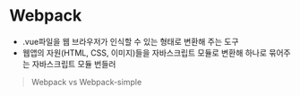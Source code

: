 Webpack
====

- .vue파일을 웹 브라우저가 인식할 수 있는 형태로 변환해 주는 도구
- 웹앱의 자원(HTML, CSS, 이미지)들을 자바스크립트 모듈로 변환해 하나로 묶어주는 자바스크립트 모듈 번들러

> Webpack vs Webpack-simple